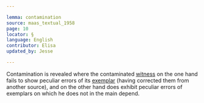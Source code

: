 ```yaml
---

lemma: contamination
source: maas_textual_1958
page: 10
locator: §
language: English
contributor: Elisa
updated_by: Jesse

---
```

Contamination is revealed where the contaminated [witness](witness.html) on the one hand fails to show peculiar errors of its [exemplar](exemplar.html) (having corrected them from another source), and on the other hand does exhibit peculiar errors of exemplars on which he does not in the main depend.
